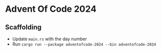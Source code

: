 # Advent Of Code 2024

## Scaffolding

- Update `main.rs` with the day number
- Run `cargo run --package adventofcode-2024 --bin adventofcode-2024`
